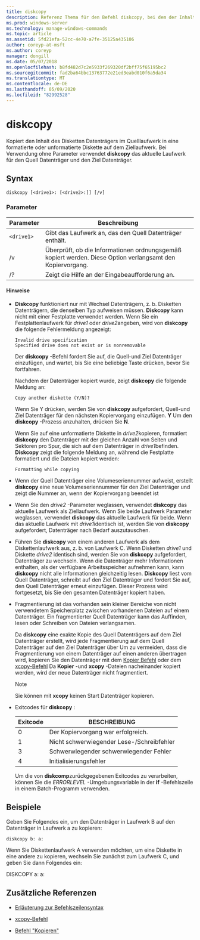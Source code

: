 ```yaml
---
title: diskcopy
description: Referenz Thema für den Befehl diskcopy, bei dem der Inhalt der Diskette im Quelllaufwerk in eine formatierte oder unformatierte Diskette auf dem Ziellaufwerk kopiert wird.
ms.prod: windows-server
ms.technology: manage-windows-commands
ms.topic: article
ms.assetid: 5fd21efa-52cc-4e70-a7fe-35125a435106
author: coreyp-at-msft
ms.author: coreyp
manager: dongill
ms.date: 05/07/2018
ms.openlocfilehash: b8fd482d7c2e5933f269320df2bff75f65195bc2
ms.sourcegitcommit: fad2ba64bbc13763772e21ed3eabd010f6a5da34
ms.translationtype: MT
ms.contentlocale: de-DE
ms.lasthandoff: 05/09/2020
ms.locfileid: "82992528"
---
```

# <a name="diskcopy"></a>diskcopy

Kopiert den Inhalt des Disketten Datenträgers im Quelllaufwerk in eine formatierte oder unformatierte Diskette auf dem Ziellaufwerk. Bei Verwendung ohne Parameter verwendet **diskcopy** das aktuelle Laufwerk für den Quell Datenträger und den Ziel Datenträger.

## <a name="syntax"></a>Syntax

```
diskcopy [<drive1>: [<drive2>:]] [/v]
```

### <a name="parameters"></a>Parameter

| Parameter | Beschreibung |
| --------- | ----------- |
| `<drive1>` | Gibt das Laufwerk an, das den Quell Datenträger enthält. |
| /v | Überprüft, ob die Informationen ordnungsgemäß kopiert werden. Diese Option verlangsamt den Kopiervorgang. |
| /? | Zeigt die Hilfe an der Eingabeaufforderung an. |

#### <a name="remarks"></a>Hinweise

- **Diskcopy** funktioniert nur mit Wechsel Datenträgern, z. b. Disketten Datenträgern, die denselben Typ aufweisen müssen. **Diskcopy** kann nicht mit einer Festplatte verwendet werden. Wenn Sie ein Festplattenlaufwerk für *drive1* oder *drive2*angeben, wird von **diskcopy** die folgende Fehlermeldung angezeigt:

    ```
    Invalid drive specification
    Specified drive does not exist or is nonremovable
    ```

    Der **diskcopy** -Befehl fordert Sie auf, die Quell-und Ziel Datenträger einzufügen, und wartet, bis Sie eine beliebige Taste drücken, bevor Sie fortfahren.

    Nachdem der Datenträger kopiert wurde, zeigt **diskcopy** die folgende Meldung an:

    ```
    Copy another diskette (Y/N)?
    ```

    Wenn Sie Y drücken, werden Sie von **diskcopy** aufgefordert, Quell-und Ziel Datenträger für den nächsten Kopiervorgang einzufügen. **Y** Um den **diskcopy** -Prozess anzuhalten, drücken Sie **N**.

    Wenn Sie auf eine unformatierte Diskette in *drive2*kopieren, formatiert **diskcopy** den Datenträger mit der gleichen Anzahl von Seiten und Sektoren pro Spur, die sich auf dem Datenträger in *drive1*befinden. **Diskcopy** zeigt die folgende Meldung an, während die Festplatte formatiert und die Dateien kopiert werden:

    ```
    Formatting while copying
    ```

- Wenn der Quell Datenträger eine Volumeseriennummer aufweist, erstellt **diskcopy** eine neue Volumeseriennummer für den Ziel Datenträger und zeigt die Nummer an, wenn der Kopiervorgang beendet ist

- Wenn Sie den *drive2* -Parameter weglassen, verwendet **diskcopy** das aktuelle Laufwerk als Ziellaufwerk. Wenn Sie beide Laufwerk Parameter weglassen, verwendet **diskcopy** das aktuelle Laufwerk für beide. Wenn das aktuelle Laufwerk mit *drive1*identisch ist, werden Sie von **diskcopy** aufgefordert, Datenträger nach Bedarf auszutauschen.

- Führen Sie **diskcopy** von einem anderen Laufwerk als dem Diskettenlaufwerk aus, z. b. von Laufwerk C. Wenn Disketten *drive1* und Diskette *drive2* identisch sind, werden Sie von **diskcopy** aufgefordert, Datenträger zu wechseln. Wenn die Datenträger mehr Informationen enthalten, als der verfügbare Arbeitsspeicher aufnehmen kann, kann **diskcopy** nicht alle Informationen gleichzeitig lesen. **Diskcopy** liest vom Quell Datenträger, schreibt auf den Ziel Datenträger und fordert Sie auf, den Quell Datenträger erneut einzufügen. Dieser Prozess wird fortgesetzt, bis Sie den gesamten Datenträger kopiert haben.

- Fragmentierung ist das vorhanden sein kleiner Bereiche von nicht verwendetem Speicherplatz zwischen vorhandenen Dateien auf einem Datenträger. Ein fragmentierter Quell Datenträger kann das Auffinden, lesen oder Schreiben von Dateien verlangsamen.

    Da **diskcopy** eine exakte Kopie des Quell Datenträgers auf dem Ziel Datenträger erstellt, wird jede Fragmentierung auf dem Quell Datenträger auf den Ziel Datenträger über Um zu vermeiden, dass die Fragmentierung von einem Datenträger auf einen anderen übertragen wird, kopieren Sie den Datenträger mit dem [Kopier Befehl](copy.md) oder dem [xcopy-Befehl](xcopy.md) Da **Kopier** -und **xcopy** -Dateien nacheinander kopiert werden, wird der neue Datenträger nicht fragmentiert.

    > [!NOTE]
    > Sie können mit **xcopy** keinen Start Datenträger kopieren.

- Exitcodes für **diskcopy** :

    | Exitcode | BESCHREIBUNG |
    | --------- | ----------- |
    | 0 | Der Kopiervorgang war erfolgreich. |
    | 1 | Nicht schwerwiegender Lese-/Schreibfehler |
    | 3 | Schwerwiegender schwerwiegender Fehler |
    | 4 | Initialisierungsfehler |

    Um die von **diskcomp**zurückgegebenen Exitcodes zu verarbeiten, können Sie die *ERRORLEVEL* -Umgebungsvariable in der **if** -Befehlszeile in einem Batch-Programm verwenden.

## <a name="examples"></a>Beispiele

Geben Sie Folgendes ein, um den Datenträger in Laufwerk B auf den Datenträger in Laufwerk a zu kopieren:

```
diskcopy b: a:
```

Wenn Sie Diskettenlaufwerk A verwenden möchten, um eine Diskette in eine andere zu kopieren, wechseln Sie zunächst zum Laufwerk C, und geben Sie dann Folgendes ein:

DISKCOPY a: a:

## <a name="additional-references"></a>Zusätzliche Referenzen

- [Erläuterung zur Befehlszeilensyntax](command-line-syntax-key.md)

- [xcopy-Befehl](xcopy.md)

- [Befehl "Kopieren"](copy.md)

